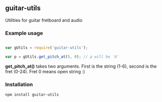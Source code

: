
## guitar-utils

Utilities for guitar fretboard and audio

### Example usage

```javascript

var gUtils = require('guitar-utils');

var p = gUtils.get_pitch_at(5, 0); // p will be 'A'

```
**get_pitch_at()** takes two arguments. First is the string (1-6),  second is the
fret (0-24). Fret 0 means open string :)

### Installation

```
npm install guitar-utils

